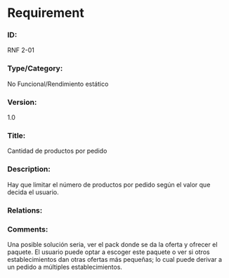 # Requirement

### ID:

RNF 2-01

### Type/Category:

No Funcional/Rendimiento estático 

### Version:

1.0

### Title:

Cantidad de productos por pedido

### Description:

Hay que limitar el número de productos por pedido según el valor que decida el usuario.

### Relations:


### Comments:

Una posible solución seria, ver el pack donde se da la oferta y ofrecer el paquete. El usuario puede optar a escoger este paquete o ver si otros establecimientos dan otras ofertas más pequeñas; lo cual puede derivar a un pedido a múltiples establecimientos.
